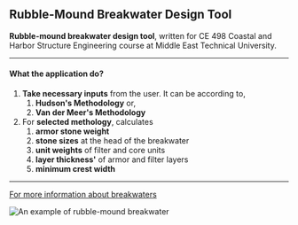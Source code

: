 ﻿## Rubble-Mound Breakwater Design Tool ##
**Rubble-mound breakwater design tool**, written for CE 498 Coastal and Harbor Structure Engineering course at Middle East Technical University.

---

#### What the application do? ####
1. **Take necessary inputs** from the user. It can be according to, 
    1. **Hudson's Methodology** or,
    2. **Van der Meer's Methodology**
2. For **selected methology**, calculates
    1. **armor stone weight**
    2. **stone sizes** at the head of the breakwater
    3. **unit weights** of filter and core units
    4. **layer thickness'** of armor and filter layers
    5. **minimum crest width**

---

[For more information about breakwaters](https://en.wikipedia.org/wiki/Breakwater_(structure))

![An example of rubble-mound breakwater](https://www.kasedkhair.com/wp-content/uploads/25.jpg)